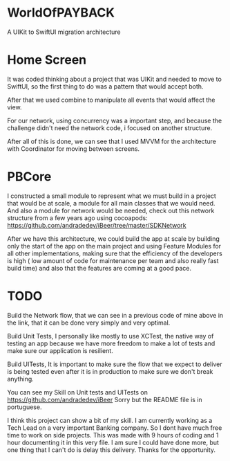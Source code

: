 # WorldOfPAYBACK
A UIKit to SwiftUI migration architecture

# Home Screen
It was coded thinking about a project that was UIKit and needed to move to SwiftUI, 
so the first thing to do was a pattern that would accept both. 

After that we used combine to manipulate all events that would affect the view. 

For our network, using concurrency was a important step, and because the challenge didn't need the network code, 
i focused on another structure. 

After all of this is done, we can see that I used MVVM for the architecture with Coordinator for moving between screens. 

# PBCore
I constructed a small module to represent what we must build in a project that would be at scale, 
a module for all main classes that we would need. And also a module for network would be needed, 
check out this network structure from a few years ago using cocoapods: https://github.com/andradedev/iBeer/tree/master/SDKNetwork

After we have this architecture, we could build the app at scale by building only the start of the app on the main project and using Feature Modules for all other implementations, making sure that the efficiency of the developers is high ( low amount of code for maintenance per team and also really fast build time) and also that the features are coming at a good pace. 

# TODO

Build the Network flow, that we can see in a previous code of mine above in the link, that it can be done very simply and very optimal. 

Build Unit Tests, I personally like mostly to use XCTest, the native way of testing an app because we have more freedom to make a lot of tests and make sure our application is resilient. 

Build UITests, It is important to make sure the flow that we expect to deliver is being tested even after it is in production to make sure we don't break anything. 

You can see my Skill on Unit tests and UITests on https://github.com/andradedev/iBeer 
Sorry but the README file is in portuguese. 

I think this project can show a bit of my skill. I am currently working as a Tech Lead on a very important Banking company. 
So I dont have much free time to work on side projects. This was made with 9 hours of coding and 1 hour documenting it in this very file.
I am sure I could have done more, but one thing that I can't do is delay this delivery. Thanks for the opportunity. 
